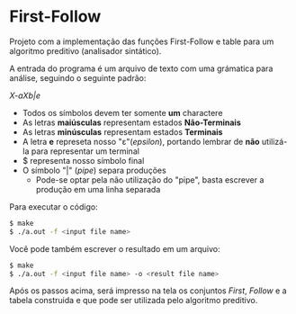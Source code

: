 # First-Follow

Projeto com a implementação das funções First-Follow e table para um algoritmo preditivo (analisador sintático).

A entrada do programa é um arquivo de texto com uma grámatica para análise, seguindo o seguinte padrão:

*X-aXb|e*


  * Todos os símbolos devem ter somente **um** charactere
  * As letras **maiúsculas** representam estados **Não-Terminais**
  * As letras **minúsculas** representam estados **Terminais**
  * A letra **e** represeta nosso "ε"(*epsilon*), portando lembrar de **não** utilizá-la para representar um terminal
  * $ representa nosso símbolo final
  * O símbolo "|" (*pipe*) separa produções
      * Pode-se optar pela não utilização do "pipe", basta escrever a produção em uma linha separada
      

Para executar o código:
```sh
$ make
$ ./a.out -f <input file name>
```
Você pode também escrever o resultado em um arquivo:
```sh
$ make
$ ./a.out -f <input file name> -o <result file name>
```

Após os passos acima, será impresso na tela os conjuntos *First*, *Follow* e a tabela construida e que pode ser utilizada pelo algoritmo preditivo.
